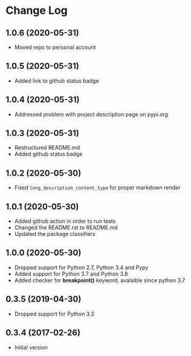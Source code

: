 # Change Log

## 1.0.6 (2020-05-31)

* Moved repo to personal account

## 1.0.5 (2020-05-31)

* Added link to github status badge


## 1.0.4 (2020-05-31)

* Addressed problem with project description page on pypi.org


## 1.0.3 (2020-05-31)

* Restructured README.md
* Added github status badge


## 1.0.2 (2020-05-30)

* Fixed `long_description_content_type` for proper markdown render


## 1.0.1 (2020-05-30)

* Added github action in order to run tests
* Changed the README.rst to README.md
* Updated the package classifiers


## 1.0.0 (2020-05-30)

* Dropped support for Python 2.7, Python 3.4 and Pypy
* Added support for Python 3.7 and Python 3.8
* Added checker for **breakpoint()** keyword, avalaible since python 3.7


## 0.3.5 (2019-04-30)

* Dropped support for Python 3.3


## 0.3.4 (2017-02-26)

* Initial version
